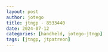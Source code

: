 ```yaml
---
layout: post
author: jotego
title: jtngp - 8533440
date: 2024-07-12
categories: [handheld, jotego-jtngp]
tags: [jtngp, jtpatreon]
---
```


